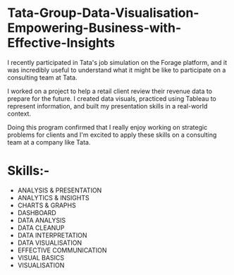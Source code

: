 # Tata-Group-Data-Visualisation-Empowering-Business-with-Effective-Insights

I recently participated in Tata's job simulation on the Forage platform, and it was incredibly useful to understand what it might be like to participate on a consulting team at Tata.

I worked on a project to help a retail client review their revenue data to prepare for the future. I created data visuals, practiced using Tableau to represent information, and built my presentation skills in a real-world context.

Doing this program confirmed that I really enjoy working on strategic problems for clients and I'm excited to apply these skills on a consulting team at a company like Tata. 

# Skills:-

- ANALYSIS & PRESENTATION
- ANALYTICS & INSIGHTS
- CHARTS & GRAPHS
- DASHBOARD
- DATA ANALYSIS
- DATA CLEANUP
- DATA INTERPRETATION
- DATA VISUALISATION
- EFFECTIVE COMMUNICATION
- VISUAL BASICS
- VISUALISATION
